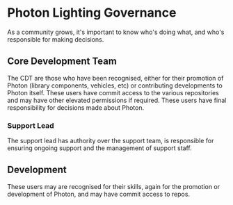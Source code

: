 # Photon Lighting Governance

As a community grows, it's important to know who's doing what, and who's responsible for making decisions.

## Core Development Team

The CDT are those who have been recognised, either for their promotion of Photon (library components, vehicles, etc) or contributing developments to Photon itself.
These users have commit access to the various repositories and may have other elevated permissions if required.
These users have final responsibility for decisions made about Photon.

### Support Lead

The support lead has authority over the support team, is responsible for ensuring ongoing support and the management of support staff.

## Development

These users may are recognised for their skills, again for the promotion or development of Photon, and may have commit access to repos.
